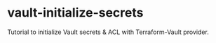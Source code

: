 # vault-initialize-secrets
Tutorial to initialize Vault secrets &amp; ACL with Terraform-Vault provider.
